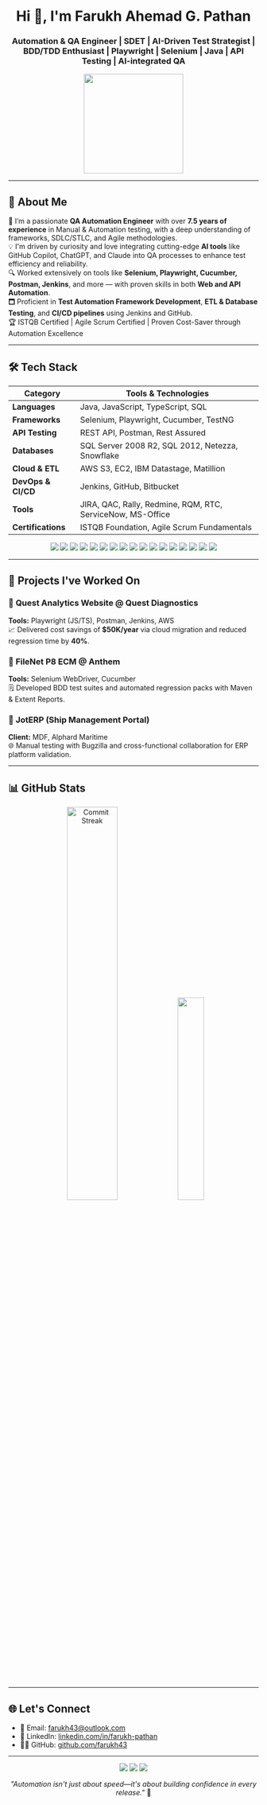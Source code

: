 <h1 align="center">Hi 👋, I'm Farukh Ahemad G. Pathan</h1>
<h3 align="center">Automation & QA Engineer | SDET | AI-Driven Test Strategist | BDD/TDD Enthusiast | Playwright | Selenium | Java | API Testing | AI-integrated QA</h3>

<p align="center">
  <img src="https://media.giphy.com/media/qgQUggAC3Pfv687qPC/giphy.gif" width="200"/>
</p>

---

## 🚀 About Me

🔧 I’m a passionate **QA Automation Engineer** with over **7.5 years of experience** in Manual & Automation testing, with a deep understanding of frameworks, SDLC/STLC, and Agile methodologies.  
💡 I'm driven by curiosity and love integrating cutting-edge **AI tools** like GitHub Copilot, ChatGPT, and Claude into QA processes to enhance test efficiency and reliability.  
🔍 Worked extensively on tools like **Selenium, Playwright, Cucumber, Postman, Jenkins**, and more — with proven skills in both **Web and API Automation**.  
🗖️ Proficient in **Test Automation Framework Development**, **ETL & Database Testing**, and **CI/CD pipelines** using Jenkins and GitHub.  
🏆 ISTQB Certified | Agile Scrum Certified | Proven Cost-Saver through Automation Excellence

---

## 🛠️ Tech Stack

| Category             | Tools & Technologies |
|----------------------|----------------------|
| **Languages**        | Java, JavaScript, TypeScript, SQL |
| **Frameworks**       | Selenium, Playwright, Cucumber, TestNG |
| **API Testing**      | REST API, Postman, Rest Assured |
| **Databases**        | SQL Server 2008 R2, SQL 2012, Netezza, Snowflake |
| **Cloud & ETL**      | AWS S3, EC2, IBM Datastage, Matillion |
| **DevOps & CI/CD**   | Jenkins, GitHub, Bitbucket |
| **Tools**            | JIRA, QAC, Rally, Redmine, RQM, RTC, ServiceNow, MS-Office |
| **Certifications**   | ISTQB Foundation, Agile Scrum Fundamentals |

<p align="center">
  <img src="https://img.shields.io/badge/Java-blue?style=flat-square" />
  <img src="https://img.shields.io/badge/Selenium-green?style=flat-square" />
  <img src="https://img.shields.io/badge/Playwright-purple?style=flat-square" />
  <img src="https://img.shields.io/badge/Cucumber-brightgreen?style=flat-square" />
  <img src="https://img.shields.io/badge/TestNG-orange?style=flat-square" />
  <img src="https://img.shields.io/badge/JavaScript-yellow?style=flat-square" />
  <img src="https://img.shields.io/badge/TypeScript-blue?style=flat-square" />
  <img src="https://img.shields.io/badge/GitHub-181717?style=flat-square&logo=github&logoColor=white" />
  <img src="https://img.shields.io/badge/Bitbucket-0052CC?style=flat-square&logo=bitbucket&logoColor=white" />
  <img src="https://img.shields.io/badge/ChatGPT-00A67E?style=flat-square" />
  <img src="https://img.shields.io/badge/Claude-AI-purple?style=flat-square" />
  <img src="https://img.shields.io/badge/Postman-FF6C37?style=flat-square&logo=postman&logoColor=white" />
  <img src="https://img.shields.io/badge/Rest_Assured-green?style=flat-square" />
  <img src="https://img.shields.io/badge/JIRA-0052CC?style=flat-square&logo=jira&logoColor=white" />
  <img src="https://img.shields.io/badge/Snowflake-29B2FE?style=flat-square&logo=snowflake&logoColor=white" />
  <img src="https://img.shields.io/badge/AWS_S3-orange?style=flat-square&logo=amazonaws&logoColor=white" />
  <img src="https://img.shields.io/badge/IBM_Datastage-blue?style=flat-square" />
</p>

---

## 🧠 Projects I've Worked On

### 🔹 **Quest Analytics Website** @ Quest Diagnostics  
**Tools:** Playwright (JS/TS), Postman, Jenkins, AWS  
📈 Delivered cost savings of **$50K/year** via cloud migration and reduced regression time by **40%**.

### 🔹 **FileNet P8 ECM** @ Anthem  
**Tools:** Selenium WebDriver, Cucumber  
🗒 Developed BDD test suites and automated regression packs with Maven & Extent Reports.

### 🔹 **JotERP** (Ship Management Portal)  
**Client:** MDF, Alphard Maritime  
🌐 Manual testing with Bugzilla and cross-functional collaboration for ERP platform validation.

---

## 📊 GitHub Stats

<p align="center"> <img src="https://github-readme-streak-stats.herokuapp.com/?user=farukh43&theme=radical" alt="Commit Streak" width="45%"/> <img src="https://github-readme-stats.vercel.app/api/top-langs/?username=farukh43&layout=compact&theme=radical" width="32.3%"/> </p>

---

## 🌐 Let's Connect

- 📧 Email: [farukh43@outlook.com](mailto:farukh43@outlook.com)  
- 💼 LinkedIn: [linkedin.com/in/farukh-pathan](https://www.linkedin.com/in/farukh-pathan)  
- 🧑‍💻 GitHub: [github.com/farukh43](https://github.com/farukh43)

---

<p align="center">
  <img src="https://img.shields.io/badge/Automation-Enthusiast-blue?style=flat-square" />
  <img src="https://img.shields.io/badge/QA-Specialist-green?style=flat-square" />
  <img src="https://img.shields.io/badge/SDET-Engineer-red?style=flat-square" />
</p>

<p align="center"> <em>"Automation isn't just about speed—it's about building confidence in every release."</em> 🚀 </p>
